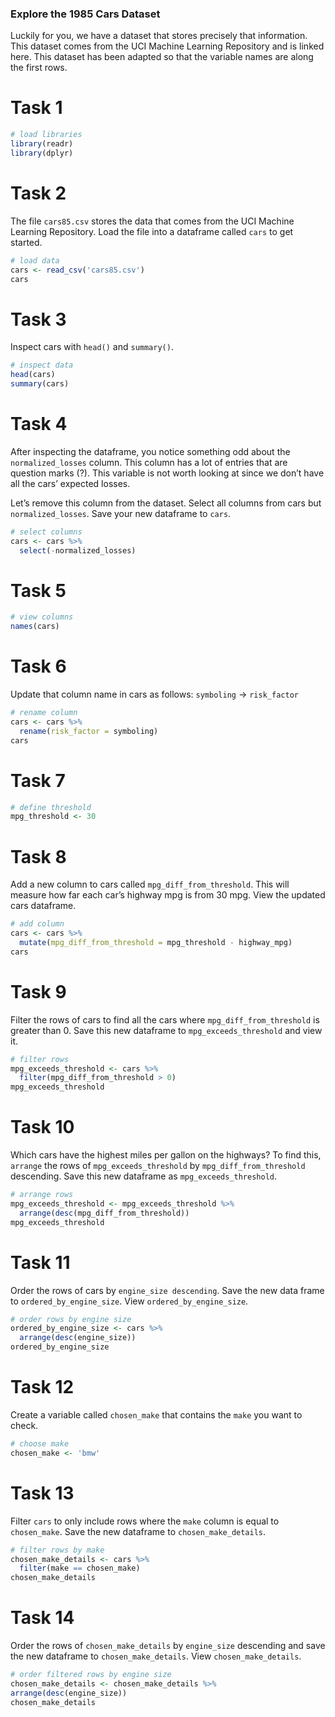 ### Explore the 1985 Cars Dataset
Luckily for you, we have a dataset that stores precisely that information. This dataset comes from the UCI Machine Learning Repository and is linked here. This dataset has been adapted so that the variable names are along the first rows.


# Task 1
```r
# load libraries
library(readr)
library(dplyr)
```

# Task 2
The file `cars85.csv` stores the data that comes from the UCI Machine Learning Repository. Load the file into a dataframe called `cars` to get started.
```r
# load data
cars <- read_csv('cars85.csv')
cars
```

# Task 3
Inspect cars with `head()` and `summary()`.
```r
# inspect data
head(cars)
summary(cars)
```

# Task 4
After inspecting the dataframe, you notice something odd about the `normalized_losses` column. This column has a lot of entries that are question marks (?). This variable is not worth looking at since we don’t have all the cars’ expected losses.

Let’s remove this column from the dataset. Select all columns from cars but `normalized_losses`. Save your new dataframe to `cars`.
```r
# select columns
cars <- cars %>%
  select(-normalized_losses)
```

# Task 5
```r
# view columns
names(cars)
```
# Task 6
Update that column name in cars as follows:
`symboling` -> `risk_factor`

```r
# rename column
cars <- cars %>%
  rename(risk_factor = symboling)
cars

```
# Task 7
```r
# define threshold
mpg_threshold <- 30
```
# Task 8
Add a new column to cars called `mpg_diff_from_threshold`. This will measure how far each car’s highway mpg is from 30 mpg. View the updated cars dataframe.
```r
# add column
cars <- cars %>%
  mutate(mpg_diff_from_threshold = mpg_threshold - highway_mpg)
cars


```
# Task 9
Filter the rows of cars to find all the cars where `mpg_diff_from_threshold` is greater than 0. Save this new dataframe to `mpg_exceeds_threshold` and view it.
```r
# filter rows
mpg_exceeds_threshold <- cars %>%
  filter(mpg_diff_from_threshold > 0)
mpg_exceeds_threshold
```

# Task 10
Which cars have the highest miles per gallon on the highways? To find this, `arrange` the rows of `mpg_exceeds_threshold` by `mpg_diff_from_threshold` descending. Save this new dataframe as `mpg_exceeds_threshold`.
```r
# arrange rows
mpg_exceeds_threshold <- mpg_exceeds_threshold %>%
  arrange(desc(mpg_diff_from_threshold))
mpg_exceeds_threshold

```
# Task 11
Order the rows of cars by `engine_size descending`. Save the new data frame to `ordered_by_engine_size`. View `ordered_by_engine_size`.
```r
# order rows by engine size
ordered_by_engine_size <- cars %>%
  arrange(desc(engine_size))
ordered_by_engine_size

```
# Task 12
Create a variable called `chosen_make` that contains the `make` you want to check.
```r
# choose make
chosen_make <- 'bmw'
```
# Task 13
Filter `cars` to only include rows where the `make` column is equal to `chosen_make`. Save the new dataframe to `chosen_make_details`.
```r
# filter rows by make
chosen_make_details <- cars %>%
  filter(make == chosen_make)
chosen_make_details
```
# Task 14
Order the rows of `chosen_make_details` by `engine_size` descending and save the new dataframe to `chosen_make_details`. View `chosen_make_details`.
```r
# order filtered rows by engine size
chosen_make_details <- chosen_make_details %>%
arrange(desc(engine_size))
chosen_make_details
```
